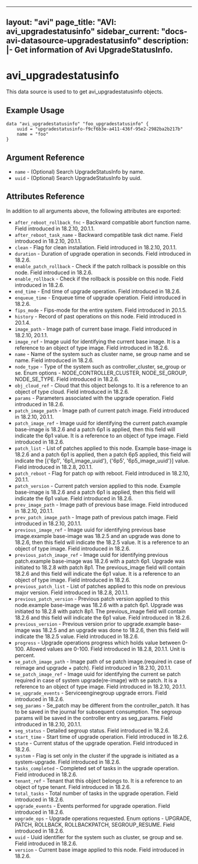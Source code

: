 <!--
    Copyright 2021 VMware, Inc.
    SPDX-License-Identifier: Mozilla Public License 2.0
-->
---
layout: "avi"
page_title: "AVI: avi_upgradestatusinfo"
sidebar_current: "docs-avi-datasource-upgradestatusinfo"
description: |-
  Get information of Avi UpgradeStatusInfo.
---

# avi_upgradestatusinfo

This data source is used to to get avi_upgradestatusinfo objects.

## Example Usage

```hcl
data "avi_upgradestatusinfo" "foo_upgradestatusinfo" {
    uuid = "upgradestatusinfo-f9cf6b3e-a411-436f-95e2-2982ba2b217b"
    name = "foo"
}
```

## Argument Reference

* `name` - (Optional) Search UpgradeStatusInfo by name.
* `uuid` - (Optional) Search UpgradeStatusInfo by uuid.

## Attributes Reference

In addition to all arguments above, the following attributes are exported:

* `after_reboot_rollback_fnc` - Backward compatible abort function name. Field introduced in 18.2.10, 20.1.1.
* `after_reboot_task_name` - Backward compatible task dict name. Field introduced in 18.2.10, 20.1.1.
* `clean` - Flag for clean installation. Field introduced in 18.2.10, 20.1.1.
* `duration` - Duration of upgrade operation in seconds. Field introduced in 18.2.6.
* `enable_patch_rollback` - Check if the patch rollback is possible on this node. Field introduced in 18.2.6.
* `enable_rollback` - Check if the rollback is possible on this node. Field introduced in 18.2.6.
* `end_time` - End time of upgrade operation. Field introduced in 18.2.6.
* `enqueue_time` - Enqueue time of upgrade operation. Field introduced in 18.2.6.
* `fips_mode` - Fips-mode for the entire system. Field introduced in 20.1.5.
* `history` - Record of past operations on this node. Field introduced in 20.1.4.
* `image_path` - Image path of current base image. Field introduced in 18.2.10, 20.1.1.
* `image_ref` - Image uuid for identifying the current base image. It is a reference to an object of type image. Field introduced in 18.2.6.
* `name` - Name of the system such as cluster name, se group name and se name. Field introduced in 18.2.6.
* `node_type` - Type of the system such as controller_cluster, se_group or se. Enum options - NODE_CONTROLLER_CLUSTER, NODE_SE_GROUP, NODE_SE_TYPE. Field introduced in 18.2.6.
* `obj_cloud_ref` - Cloud that this object belongs to. It is a reference to an object of type cloud. Field introduced in 18.2.6.
* `params` - Parameters associated with the upgrade operation. Field introduced in 18.2.6.
* `patch_image_path` - Image path of current patch image. Field introduced in 18.2.10, 20.1.1.
* `patch_image_ref` - Image uuid for identifying the current patch.example  base-image is 18.2.6 and a patch 6p1 is applied, then this field will indicate the 6p1 value. It is a reference to an object of type image. Field introduced in 18.2.6.
* `patch_list` - List of patches applied to this node. Example  base-image is 18.2.6 and a patch 6p1 is applied, then a patch 6p5 applied, this field will indicate the [{'6p1', '6p1_image_uuid'}, {'6p5', '6p5_image_uuid'}] value. Field introduced in 18.2.8, 20.1.1.
* `patch_reboot` - Flag for patch op with reboot. Field introduced in 18.2.10, 20.1.1.
* `patch_version` - Current patch version applied to this node. Example  base-image is 18.2.6 and a patch 6p1 is applied, then this field will indicate the 6p1 value. Field introduced in 18.2.6.
* `prev_image_path` - Image path of previous base image. Field introduced in 18.2.10, 20.1.1.
* `prev_patch_image_path` - Image path of previous patch image. Field introduced in 18.2.10, 20.1.1.
* `previous_image_ref` - Image uuid for identifying previous base image.example  base-image was 18.2.5 and an upgrade was done to 18.2.6, then this field will indicate the 18.2.5 value. It is a reference to an object of type image. Field introduced in 18.2.6.
* `previous_patch_image_ref` - Image uuid for identifying previous patch.example  base-image was 18.2.6 with a patch 6p1. Upgrade was initiated to 18.2.8 with patch 8p1. The previous_image field will contain 18.2.6 and this field will indicate the 6p1 value. It is a reference to an object of type image. Field introduced in 18.2.6.
* `previous_patch_list` - List of patches applied to this node on previous major version. Field introduced in 18.2.8, 20.1.1.
* `previous_patch_version` - Previous patch version applied to this node.example  base-image was 18.2.6 with a patch 6p1. Upgrade was initiated to 18.2.8 with patch 8p1. The previous_image field will contain 18.2.6 and this field will indicate the 6p1 value. Field introduced in 18.2.6.
* `previous_version` - Previous version prior to upgrade.example  base-image was 18.2.5 and an upgrade was done to 18.2.6, then this field will indicate the 18.2.5 value. Field introduced in 18.2.6.
* `progress` - Upgrade operations progress which holds value between 0-100. Allowed values are 0-100. Field introduced in 18.2.8, 20.1.1. Unit is percent.
* `se_patch_image_path` - Image path of se patch image.(required in case of reimage and upgrade + patch). Field introduced in 18.2.10, 20.1.1.
* `se_patch_image_ref` - Image uuid for identifying the current se patch required in case of system upgrade(re-image) with se patch. It is a reference to an object of type image. Field introduced in 18.2.10, 20.1.1.
* `se_upgrade_events` - Serviceenginegroup upgrade errors. Field introduced in 18.2.6.
* `seg_params` - Se_patch may be different from the controller_patch. It has to be saved in the journal for subsequent consumption. The segroup params will be saved in the controller entry as seg_params. Field introduced in 18.2.10, 20.1.1.
* `seg_status` - Detailed segroup status. Field introduced in 18.2.6.
* `start_time` - Start time of upgrade operation. Field introduced in 18.2.6.
* `state` - Current status of the upgrade operation. Field introduced in 18.2.6.
* `system` - Flag is set only in the cluster if the upgrade is initiated as a system-upgrade. Field introduced in 18.2.6.
* `tasks_completed` - Completed set of tasks in the upgrade operation. Field introduced in 18.2.6.
* `tenant_ref` - Tenant that this object belongs to. It is a reference to an object of type tenant. Field introduced in 18.2.6.
* `total_tasks` - Total number of tasks in the upgrade operation. Field introduced in 18.2.6.
* `upgrade_events` - Events performed for upgrade operation. Field introduced in 18.2.6.
* `upgrade_ops` - Upgrade operations requested. Enum options - UPGRADE, PATCH, ROLLBACK, ROLLBACKPATCH, SEGROUP_RESUME. Field introduced in 18.2.6.
* `uuid` - Uuid identifier for the system such as cluster, se group and se. Field introduced in 18.2.6.
* `version` - Current base image applied to this node. Field introduced in 18.2.6.

